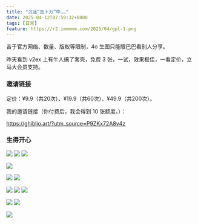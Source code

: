```yaml
---
title: "沉迷“吉卜力”中……"
date: 2025-04-12T07:59:32+0800
tags: [日常]
feature: https://r2.immmmm.com/2025/04/gpl-1.png
---
```


苦于官方网络、数量、版权等限制，4o 生图只能眼巴巴看别人分享。

昨天看到 v2ex 上有牛人搞了套壳，免费 3 张，一试，效果极佳，一看定价，立马大会员支持。

<!--more-->

### 邀请链接

定价：¥9.9（共20次）、¥19.9（共60次）、¥49.9（共200次）。

我的邀请链接（你付费后，我会得到 10 张额度。）：

 <https://ghiblio.art/?utm_source=P9ZKx72A8v4z>

### 生得开心

![](https://r2.immmmm.com/2025/04/gpl-2.png)
![](https://r2.immmmm.com/2025/04/gpl-7.png)
![](https://r2.immmmm.com/2025/04/gpl-11.PNG)

![](https://r2.immmmm.com/2025/04/gpl-8.PNG)

![](https://r2.immmmm.com/2025/04/gpl-3.png)
![](https://r2.immmmm.com/2025/04/gpl-13.png)

![](https://r2.immmmm.com/2025/04/gpl-4.PNG)
![](https://r2.immmmm.com/2025/04/gpl-5.PNG)
![](https://r2.immmmm.com/2025/04/gpl-6.PNG)

![](https://r2.immmmm.com/2025/04/gpl-9.png)
![](https://r2.immmmm.com/2025/04/gpl-10.PNG)

![](https://r2.immmmm.com/2025/04/gpl-12.PNG)

